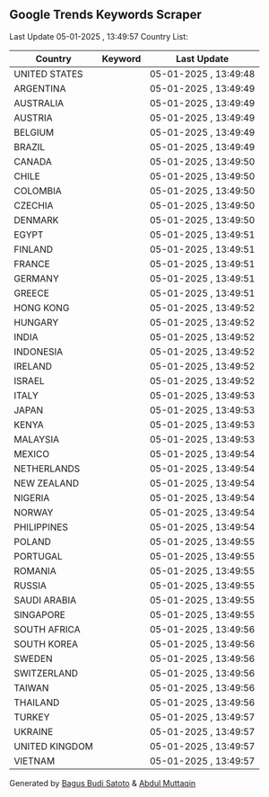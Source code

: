 
## Google Trends Keywords Scraper

Last Update 05-01-2025 , 13:49:57
Country List:

| Country | Keyword | Last Update |
| --- | --- | --- |
| UNITED STATES |  | 05-01-2025 , 13:49:48 |
| ARGENTINA |  | 05-01-2025 , 13:49:49 |
| AUSTRALIA |  | 05-01-2025 , 13:49:49 |
| AUSTRIA |  | 05-01-2025 , 13:49:49 |
| BELGIUM |  | 05-01-2025 , 13:49:49 |
| BRAZIL |  | 05-01-2025 , 13:49:49 |
| CANADA |  | 05-01-2025 , 13:49:50 |
| CHILE |  | 05-01-2025 , 13:49:50 |
| COLOMBIA |  | 05-01-2025 , 13:49:50 |
| CZECHIA |  | 05-01-2025 , 13:49:50 |
| DENMARK |  | 05-01-2025 , 13:49:50 |
| EGYPT |  | 05-01-2025 , 13:49:51 |
| FINLAND |  | 05-01-2025 , 13:49:51 |
| FRANCE |  | 05-01-2025 , 13:49:51 |
| GERMANY |  | 05-01-2025 , 13:49:51 |
| GREECE |  | 05-01-2025 , 13:49:51 |
| HONG KONG |  | 05-01-2025 , 13:49:52 |
| HUNGARY |  | 05-01-2025 , 13:49:52 |
| INDIA |  | 05-01-2025 , 13:49:52 |
| INDONESIA |  | 05-01-2025 , 13:49:52 |
| IRELAND |  | 05-01-2025 , 13:49:52 |
| ISRAEL |  | 05-01-2025 , 13:49:52 |
| ITALY |  | 05-01-2025 , 13:49:53 |
| JAPAN |  | 05-01-2025 , 13:49:53 |
| KENYA |  | 05-01-2025 , 13:49:53 |
| MALAYSIA |  | 05-01-2025 , 13:49:53 |
| MEXICO |  | 05-01-2025 , 13:49:54 |
| NETHERLANDS |  | 05-01-2025 , 13:49:54 |
| NEW ZEALAND |  | 05-01-2025 , 13:49:54 |
| NIGERIA |  | 05-01-2025 , 13:49:54 |
| NORWAY |  | 05-01-2025 , 13:49:54 |
| PHILIPPINES |  | 05-01-2025 , 13:49:54 |
| POLAND |  | 05-01-2025 , 13:49:55 |
| PORTUGAL |  | 05-01-2025 , 13:49:55 |
| ROMANIA |  | 05-01-2025 , 13:49:55 |
| RUSSIA |  | 05-01-2025 , 13:49:55 |
| SAUDI ARABIA |  | 05-01-2025 , 13:49:55 |
| SINGAPORE |  | 05-01-2025 , 13:49:55 |
| SOUTH AFRICA |  | 05-01-2025 , 13:49:56 |
| SOUTH KOREA |  | 05-01-2025 , 13:49:56 |
| SWEDEN |  | 05-01-2025 , 13:49:56 |
| SWITZERLAND |  | 05-01-2025 , 13:49:56 |
| TAIWAN |  | 05-01-2025 , 13:49:56 |
| THAILAND |  | 05-01-2025 , 13:49:56 |
| TURKEY |  | 05-01-2025 , 13:49:57 |
| UKRAINE |  | 05-01-2025 , 13:49:57 |
| UNITED KINGDOM |  | 05-01-2025 , 13:49:57 |
| VIETNAM |  | 05-01-2025 , 13:49:57 |

Generated by [Bagus Budi Satoto](https://github.com/bagussatoto/) & [Abdul Muttaqin](https://github.com/fdciabdul/)
